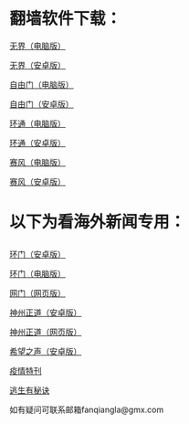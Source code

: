 # 翻墙软件下载：
<p><a href="https://cdn.jsdelivr.net/gh/fanqiangla/ruanjian/u1902.zip">无界（电脑版）</a></p>
<p><a href="https://cdn.jsdelivr.net/gh/fanqiangla/ruanjian/um4.6.apk">无界（安卓版）</a></p>
<p><a href="https://cdn.jsdelivr.net/gh/fanqiangla/ruanjian/fg773p.zip">自由门（电脑版）</a></p>
<p><a href="https://cdn.jsdelivr.net/gh/fanqiangla/ruanjian/fgma.apk">自由门（安卓版）</a></p>
<p><a href="https://raw.githubusercontent.com/opipe/up/master/oPipe.zip">环通（电脑版）</a></p>
<p><a href="https://cdn.jsdelivr.net/gh/opipe/up/oPipe.apk">环通（安卓版）</a></p>
<p><a href="https://cdn.jsdelivr.net/gh/fanqiangla/ruanjian/psiphon3.zip">赛风（电脑版）</a></p>
<p><a href="https://cdn.jsdelivr.net/gh/fanqiangla/ruanjian/PsiphonAndroid.apk">赛风（安卓版）</a></p>
<h1><p><strong>以下为看海外新闻专用：</strong></p></h1>
<p><a href="https://cdn.jsdelivr.net/gh/opipe/up/oGatea.apk">环门（安卓版）</a></p>
<p><a href="https://cdn.jsdelivr.net/gh/opipe/up/oGate.zip">环门（电脑版）</a></p>
<p><a href="https://github.com/odoor2/oo/blob/master/README.md">网门（网页版）</a></p>
<p><a href="https://cdn.jsdelivr.net/gh/czicxj2368/www/szzd/SzzdOgate.apk">神州正道（安卓版）</a></p>
<p><a href="https://cdn.jsdelivr.net/gh/fanqiangla/ruanjian/szzdogate.rar">神州正道（网页版）</a></p>
<p><a href="https://cdn.jsdelivr.net/gh/fanqiangla/ruanjian/oHopea.apk">希望之声（安卓版）</a></p>
<p><a href="https://cdn.jsdelivr.net/gh/fanqiangla/ruanjian/疫情特刊.pdf">疫情特刊</a></p>
<p><a href="https://cdn.jsdelivr.net/gh/fanqiangla/ruanjian/逃生有秘诀.pdf">逃生有秘诀</a></p>
<p>如有疑问可联系邮箱fanqiangla@gmx.com </a></p>

